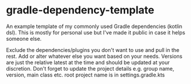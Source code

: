 # gradle-dependency-template
An example template of my commonly used Gradle dependencies (kotlin dsl). This is mostly for personal use but I've made it public in case it helps someone else.
  
Exclude the dependencies/plugins you don't want to use and pull in the rest. Add or alter whatever else you want based on your needs. Versions are just the relative latest at the time and should be updated at your discretion. Don't forget to update the project details e.g. group name, version, main class etc. root project name is in settings.gradle.kts
